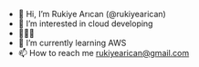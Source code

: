 - 👋 Hi, I’m Rukiye Arıcan (@rukiyearican)
- 👀 I’m interested in cloud developing
- 👩🏻‍🌾
- 🌱 I’m currently learning AWS
- 📫 How to reach me rukiyearican@gmail.com 

<!---
rukiyearican/rukiyearican is a ✨ special ✨ repository because its `README.md` (this file) appears on your GitHub profile.
You can click the Preview link to take a look at your changes.
--->
